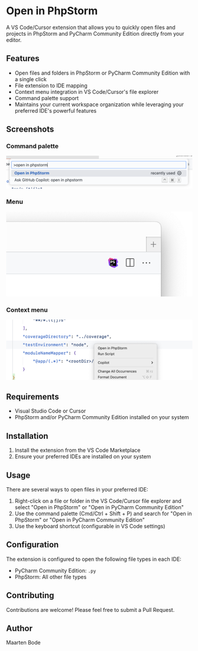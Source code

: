 # Open in PhpStorm

A VS Code/Cursor extension that allows you to quickly open files and projects in PhpStorm and PyCharm Community Edition directly from your editor.

## Features

- Open files and folders in PhpStorm or PyCharm Community Edition with a single click
- File extension to IDE mapping
- Context menu integration in VS Code/Cursor's file explorer
- Command palette support
- Maintains your current workspace organization while leveraging your preferred IDE's powerful features

## Screenshots

### Command palette

![](docs/screenshot-command-palette.png)

### Menu

![](docs/screenshot-menu.png)

### Context menu

![](docs/screenshot-context.png)

## Requirements

- Visual Studio Code or Cursor
- PhpStorm and/or PyCharm Community Edition installed on your system

## Installation

1. Install the extension from the VS Code Marketplace
2. Ensure your preferred IDEs are installed on your system

## Usage

There are several ways to open files in your preferred IDE:

1. Right-click on a file or folder in the VS Code/Cursor file explorer and select "Open in PhpStorm" or "Open in PyCharm Community Edition"
2. Use the command palette (Cmd/Ctrl + Shift + P) and search for "Open in PhpStorm" or "Open in PyCharm Community Edition"
3. Use the keyboard shortcut (configurable in VS Code settings)

## Configuration

The extension is configured to open the following file types in each IDE:

- PyCharm Community Edition: `.py`
- PhpStorm: All other file types

## Contributing

Contributions are welcome! Please feel free to submit a Pull Request.

## Author

Maarten Bode
